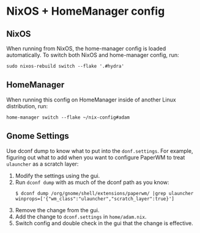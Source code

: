 # NixOS + HomeManager config

## NixOS
When running from NixOS, the home-manager config is loaded automatically. To
switch both NixOS and home-manager config, run:
```
sudo nixos-rebuild switch --flake '.#hydra'
```

## HomeManager

When running this config on HomeManager inside of another Linux distribution,
run:
```
home-manager switch --flake ~/nix-config#adam
```

## Gnome Settings

Use dconf dump to know what to put into the `donf.settings`. For example,
figuring out what to add when you want to configure PaperWM to treat
`ulauncher` as a scratch layer:

1. Modify the settings using the gui.
2. Run `dconf dump` with as much of the dconf path as you know:
   ```
   $ dconf dump /org/gnome/shell/extensions/paperwm/ |grep ulauncher
   winprops=['{"wm_class":"ulauncher","scratch_layer":true}']
   ```
3. Remove the change from the gui.
4. Add the change to `dconf.settings` in `home/adam.nix`.
5. Switch config and double check in the gui that the change is effective.
